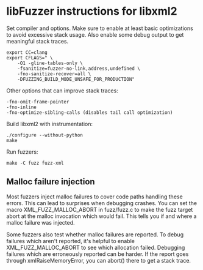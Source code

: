 libFuzzer instructions for libxml2
==================================

Set compiler and options. Make sure to enable at least basic optimizations
to avoid excessive stack usage. Also enable some debug output to get
meaningful stack traces.

    export CC=clang
    export CFLAGS=" \
        -O1 -gline-tables-only \
        -fsanitize=fuzzer-no-link,address,undefined \
        -fno-sanitize-recover=all \
        -DFUZZING_BUILD_MODE_UNSAFE_FOR_PRODUCTION"

Other options that can improve stack traces:

    -fno-omit-frame-pointer
    -fno-inline
    -fno-optimize-sibling-calls (disables tail call optimization)

Build libxml2 with instrumentation:

    ./configure --without-python
    make

Run fuzzers:

    make -C fuzz fuzz-xml

Malloc failure injection
------------------------

Most fuzzers inject malloc failures to cover code paths handling these
errors. This can lead to surprises when debugging crashes. You can set
the macro XML_FUZZ_MALLOC_ABORT in fuzz/fuzz.c to make the fuzz target
abort at the malloc invocation which would fail. This tells you if
and where a malloc failure was injected.

Some fuzzers also test whether malloc failures are reported. To debug
failures which aren't reported, it's helpful to enable
XML_FUZZ_MALLOC_ABORT to see which allocation failed. Debugging
failures which are erroneously reported can be harder. If the report
goes through xmlRaiseMemoryError, you can abort() there to get a
stack trace.
